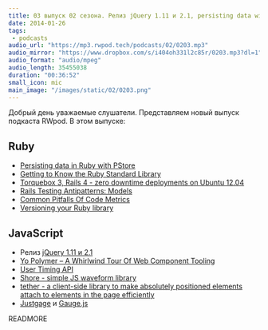 ```yaml
---
title: 03 выпуск 02 сезона. Релиз jQuery 1.11 и 2.1, persisting data with PStore, Torquebox 3 and Rails 4, Yo Polymer и прочее
date: 2014-01-26
tags:
 - podcasts
audio_url: "https://mp3.rwpod.tech/podcasts/02/0203.mp3"
audio_mirror: "https://www.dropbox.com/s/i404oh331l2c85r/0203.mp3?dl=1"
audio_format: "audio/mpeg"
audio_length: 35455038
duration: "00:36:52"
small_icon: mic
main_image: "/images/static/02/0203.png"
---
```


Добрый день уважаемые слушатели. Представляем новый выпуск подкаста RWpod. В этом выпуске:

## Ruby

 - [Persisting data in Ruby with PStore](http://robm.me.uk/ruby/2014/01/25/pstore.html)
 - [Getting to Know the Ruby Standard Library](http://monkeyandcrow.com/series/ruby_standard_library/)
 - [Torquebox 3, Rails 4 - zero downtime deployments on Ubuntu 12.04](http://www.amberbit.com/blog/2014/1/20/torquebox-3-rails-4-zero-downtime-deployment-ubuntu-12-04/)
 - [Rails Testing Antipatterns: Models](https://semaphoreapp.com/blog/2014/01/21/rails-testing-antipatterns-models.html)
 - [Common Pitfalls Of Code Metrics](http://solnic.eu/2014/01/22/common-pitfalls-of-code-metrics.html)
 - [Versioning your Ruby library](http://www.reinteractive.net/posts/144-versioning-your-ruby-library)

## JavaScript

 - Релиз [jQuery 1.11 и 2.1](http://blog.jquery.com/2014/01/24/jquery-1-11-and-2-1-released/)
 - [Yo Polymer – A Whirlwind Tour Of Web Component Tooling](http://updates.html5rocks.com/2014/01/Yo-Polymer-A-Whirlwind-Tour-Of-Web-Component-Tooling)
 - [User Timing API](http://www.html5rocks.com/en/tutorials/webperformance/usertiming/)
 - [Shore - simple JS waveform library](https://github.com/Codingbean/Shore)
 - [tether - a client-side library to make absolutely positioned elements attach to elements in the page efficiently](http://github.hubspot.com/tether/)
 - [Justgage](http://justgage.com/) и [Gauge.js](http://bernii.github.io/gauge.js/)

READMORE


